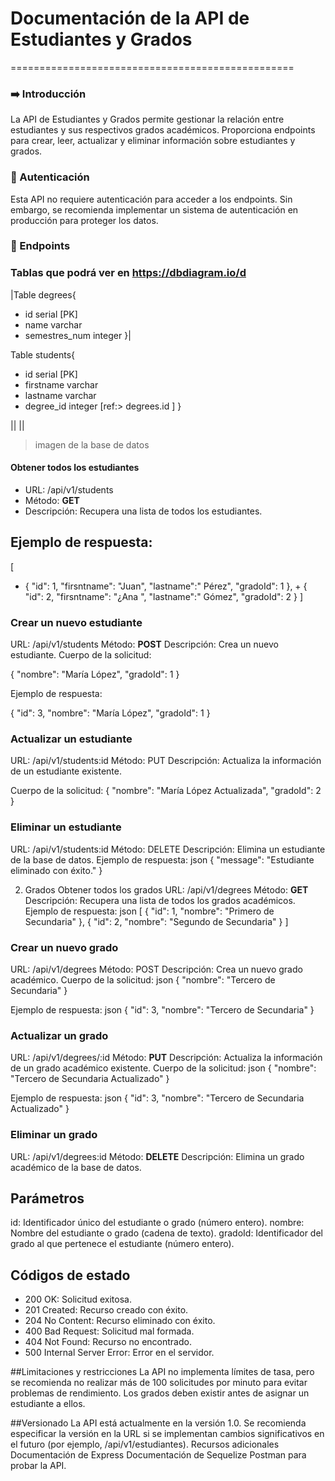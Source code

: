 # Documentación de la API de Estudiantes y Grados
=================================================
### ➡️  Introducción
La API de Estudiantes y Grados permite gestionar la relación entre estudiantes y sus respectivos grados académicos. Proporciona endpoints para crear, leer, actualizar y eliminar información sobre estudiantes y grados.

### 🔑 Autenticación
Esta API no requiere autenticación para acceder a los endpoints. Sin embargo, se recomienda implementar un sistema de autenticación en producción para proteger los datos.

### 🔗 Endpoints


### Tablas que podrá ver en <link>https://dbdiagram.io/d

|Table degrees{
  * id serial [PK]
  * name varchar
  * semestres_num integer
}|


Table students{
  * id serial [PK]
  * firstname varchar
  * lastname  varchar
  * degree_id integer [ref:> degrees.id ]
}

|| [](./src/img/Database%20digram%20img.png)||
> imagen de la base de datos 
#### Obtener todos los estudiantes
- URL: /api/v1/students
- Método: **GET**
- Descripción: Recupera una lista de todos los estudiantes.


## Ejemplo de respuesta:

[
   + {
        "id": 1,
        "firsntname": "Juan",
		"lastname":" Pérez",
        "gradoId": 1
    },
    + {
        "id": 2,
		"firsntname": "¿Ana ",
		"lastname":" Gómez",
        "gradoId": 2
    }
]


### Crear un nuevo estudiante
URL: /api/v1/students
Método: **POST**
Descripción: Crea un nuevo estudiante.
Cuerpo de la solicitud:

{
    "nombre": "María López",
    "gradoId": 1
}

Ejemplo de respuesta:

{
    "id": 3,
    "nombre": "María López",
    "gradoId": 1
}

### Actualizar un estudiante
URL: /api/v1/students:id
Método: PUT
Descripción: Actualiza la información de un estudiante existente.

Cuerpo de la solicitud:
{
    "nombre": "María López Actualizada",
    "gradoId": 2
}


### Eliminar un estudiante
URL: /api/v1/students:id
Método: DELETE
Descripción: Elimina un estudiante de la base de datos.
Ejemplo de respuesta:
json
{
    "message": "Estudiante eliminado con éxito."
}


2. Grados
Obtener todos los grados
URL: /api/v1/degrees
Método: **GET**
Descripción: Recupera una lista de todos los grados académicos.
Ejemplo de respuesta:
json
[
    {
        "id": 1,
        "nombre": "Primero de Secundaria"
    },
    {
        "id": 2,
        "nombre": "Segundo de Secundaria"
    }
]

### Crear un nuevo grado
URL: /api/v1/degrees
Método: POST
Descripción: Crea un nuevo grado académico.
Cuerpo de la solicitud:
json
{
    "nombre": "Tercero de Secundaria"
}

Ejemplo de respuesta:
json
{
    "id": 3,
    "nombre": "Tercero de Secundaria"
}

### Actualizar un grado
URL: /api/v1/degrees/:id
Método: **PUT**
Descripción: Actualiza la información de un grado académico existente.
Cuerpo de la solicitud:
json
{
    "nombre": "Tercero de Secundaria Actualizado"
}

Ejemplo de respuesta:
json
{
    "id": 3,
    "nombre": "Tercero de Secundaria Actualizado"
}

### Eliminar un grado
URL: /api/v1/degrees:id
Método: **DELETE**
Descripción: Elimina un grado académico de la base de datos.





## Parámetros
id: Identificador único del estudiante o grado (número entero).
nombre: Nombre del estudiante o grado (cadena de texto).
gradoId: Identificador del grado al que pertenece el estudiante (número entero).

## Códigos de estado

- 200 OK: Solicitud exitosa.
- 201 Created: Recurso creado con éxito.
- 204 No Content: Recurso eliminado con éxito.
- 400 Bad Request: Solicitud mal formada.
- 404 Not Found: Recurso no encontrado.
- 500 Internal Server Error: Error en el servidor.



##Limitaciones y restricciones
La API no implementa límites de tasa, pero se recomienda no realizar más de 100 solicitudes por minuto para evitar problemas de rendimiento.
Los grados deben existir antes de asignar un estudiante a ellos.

##Versionado
La API está actualmente en la versión 1.0. Se recomienda especificar la versión en la URL si se implementan cambios significativos en el futuro (por ejemplo, /api/v1/estudiantes).
Recursos adicionales
Documentación de Express
Documentación de Sequelize
Postman para probar la API.
